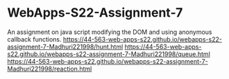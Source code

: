 # WebApps-S22-Assignment-7
An assignment on java script modifying the DOM and using anonymous callback functions.
https://44-563-web-apps-s22.github.io/webapps-s22-assignment-7-Madhuri221998/hunt.html
https://44-563-web-apps-s22.github.io/webapps-s22-assignment-7-Madhuri221998/queue.html
https://44-563-web-apps-s22.github.io/webapps-s22-assignment-7-Madhuri221998/reaction.html
